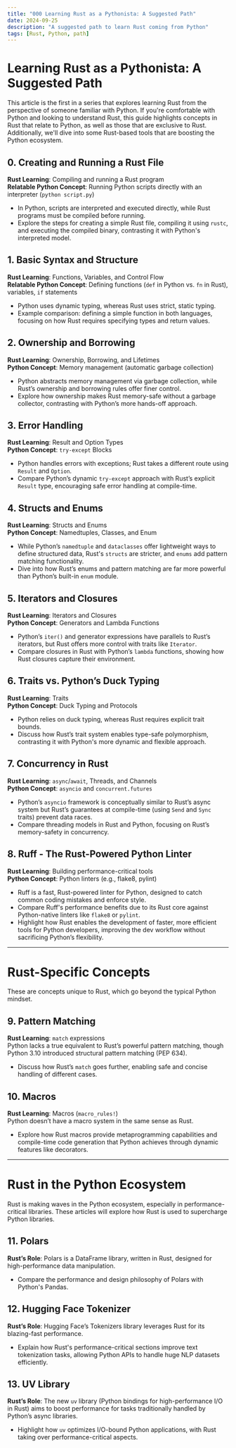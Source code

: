 ```yaml
---
title: "000 Learning Rust as a Pythonista: A Suggested Path"
date: 2024-09-25
description: "A suggested path to learn Rust coming from Python"
tags: [Rust, Python, path]
---
```


# Learning Rust as a Pythonista: A Suggested Path

This article is the first in a series that explores learning Rust from the perspective of someone familiar with Python. If you're comfortable with Python and looking to understand Rust, this guide highlights concepts in Rust that relate to Python, as well as those that are exclusive to Rust. Additionally, we'll dive into some Rust-based tools that are boosting the Python ecosystem.

## 0. Creating and Running a Rust File  
**Rust Learning**: Compiling and running a Rust program  
**Relatable Python Concept**: Running Python scripts directly with an interpreter (`python script.py`)  
- In Python, scripts are interpreted and executed directly, while Rust programs must be compiled before running.  
- Explore the steps for creating a simple Rust file, compiling it using `rustc`, and executing the compiled binary, contrasting it with Python's interpreted model.

## 1. Basic Syntax and Structure
**Rust Learning**: Functions, Variables, and Control Flow  
**Relatable Python Concept**: Defining functions (`def` in Python vs. `fn` in Rust), variables, `if` statements  
- Python uses dynamic typing, whereas Rust uses strict, static typing.  
- Example comparison: defining a simple function in both languages, focusing on how Rust requires specifying types and return values.

## 2. Ownership and Borrowing
**Rust Learning**: Ownership, Borrowing, and Lifetimes  
**Python Concept**: Memory management (automatic garbage collection)  
- Python abstracts memory management via garbage collection, while Rust’s ownership and borrowing rules offer finer control.  
- Explore how ownership makes Rust memory-safe without a garbage collector, contrasting with Python’s more hands-off approach.

## 3. Error Handling
**Rust Learning**: Result and Option Types  
**Python Concept**: `try-except` Blocks  
- Python handles errors with exceptions; Rust takes a different route using `Result` and `Option`.  
- Compare Python’s dynamic `try-except` approach with Rust’s explicit `Result` type, encouraging safe error handling at compile-time.

## 4. Structs and Enums
**Rust Learning**: Structs and Enums  
**Python Concept**: Namedtuples, Classes, and Enum  
- While Python’s `namedtuple` and `dataclasses` offer lightweight ways to define structured data, Rust's `structs` are stricter, and `enums` add pattern matching functionality.  
- Dive into how Rust’s enums and pattern matching are far more powerful than Python’s built-in `enum` module.

## 5. Iterators and Closures
**Rust Learning**: Iterators and Closures  
**Python Concept**: Generators and Lambda Functions  
- Python’s `iter()` and generator expressions have parallels to Rust’s iterators, but Rust offers more control with traits like `Iterator`.  
- Compare closures in Rust with Python’s `lambda` functions, showing how Rust closures capture their environment.

## 6. Traits vs. Python’s Duck Typing
**Rust Learning**: Traits  
**Python Concept**: Duck Typing and Protocols  
- Python relies on duck typing, whereas Rust requires explicit trait bounds.  
- Discuss how Rust’s trait system enables type-safe polymorphism, contrasting it with Python's more dynamic and flexible approach.

## 7. Concurrency in Rust
**Rust Learning**: `async`/`await`, Threads, and Channels  
**Python Concept**: `asyncio` and `concurrent.futures`  
- Python’s `asyncio` framework is conceptually similar to Rust’s async system but Rust’s guarantees at compile-time (using `Send` and `Sync` traits) prevent data races.  
- Compare threading models in Rust and Python, focusing on Rust’s memory-safety in concurrency.

## 8. Ruff - The Rust-Powered Python Linter
**Rust Learning**: Building performance-critical tools  
**Python Concept**: Python linters (e.g., flake8, pylint)  
- Ruff is a fast, Rust-powered linter for Python, designed to catch common coding mistakes and enforce style.  
- Compare Ruff's performance benefits due to its Rust core against Python-native linters like `flake8` or `pylint`.  
- Highlight how Rust enables the development of faster, more efficient tools for Python developers, improving the dev workflow without sacrificing Python’s flexibility.

---

# Rust-Specific Concepts

These are concepts unique to Rust, which go beyond the typical Python mindset.

## 9. Pattern Matching
**Rust Learning**: `match` expressions  
Python lacks a true equivalent to Rust’s powerful pattern matching, though Python 3.10 introduced structural pattern matching (PEP 634).  
- Discuss how Rust’s `match` goes further, enabling safe and concise handling of different cases.

## 10. Macros
**Rust Learning**: Macros (`macro_rules!`)  
Python doesn’t have a macro system in the same sense as Rust.  
- Explore how Rust macros provide metaprogramming capabilities and compile-time code generation that Python achieves through dynamic features like decorators.

---

# Rust in the Python Ecosystem

Rust is making waves in the Python ecosystem, especially in performance-critical libraries. These articles will explore how Rust is used to supercharge Python libraries.

## 11. Polars
**Rust’s Role**: Polars is a DataFrame library, written in Rust, designed for high-performance data manipulation.  
- Compare the performance and design philosophy of Polars with Python's Pandas.

## 12. Hugging Face Tokenizer
**Rust’s Role**: Hugging Face’s Tokenizers library leverages Rust for its blazing-fast performance.  
- Explain how Rust's performance-critical sections improve text tokenization tasks, allowing Python APIs to handle huge NLP datasets efficiently.

## 13. UV Library
**Rust’s Role**: The new `uv` library (Python bindings for high-performance I/O in Rust) aims to boost performance for tasks traditionally handled by Python’s async libraries.  
- Highlight how `uv` optimizes I/O-bound Python applications, with Rust taking over performance-critical aspects.
